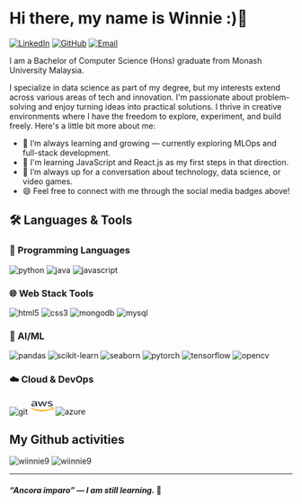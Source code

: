<!-- welcome message -->

# Hi there, my name is Winnie :)👋
[![LinkedIn](https://img.shields.io/badge/LinkedIn-blue?logo=linkedin&logoColor=white)](https://www.linkedin.com/in/winnie-ooi/) [![GitHub](https://img.shields.io/badge/GitHub-121011?logo=github&logoColor=white)](https://github.com/wiinnie9) [![Email](https://img.shields.io/badge/Email-D14836?logo=gmail&logoColor=white)](mailto:wiinnie.ooi9@gmail.com)

I am a Bachelor of Computer Science (Hons) graduate from Monash University Malaysia.

I specialize in data science as part of my degree, but my interests extend across various areas of tech and innovation. I'm passionate about problem-solving and enjoy turning ideas into practical solutions. I thrive in creative environments where I have the freedom to explore, experiment, and build freely. Here's a little bit more about me:

- 🔭 I’m always learning and growing — currently exploring MLOps and full-stack development.
- 🌱 I'm learning JavaScript and React.js as my first steps in that direction.
- 👋 I’m always up for a conversation about technology, data science, or video games.
- 😄 Feel free to connect with me through the social media badges above!

## 🛠️ Languages & Tools
### 🔧 Programming Languages 
<div>
  <img height="30" width="42" alt="python" src="https://cdn.jsdelivr.net/gh/devicons/devicon/icons/python/python-original.svg" />
  <img height="30" width="42" alt="java" src="https://cdn.jsdelivr.net/gh/devicons/devicon/icons/java/java-original.svg" />
  <img height="30" width="42" alt="javascript" src="https://cdn.jsdelivr.net/gh/devicons/devicon/icons/javascript/javascript-original.svg" />
</div>

### 🌐 Web Stack Tools
<div>
  <img height="30" width="42" alt="html5" src="https://cdn.jsdelivr.net/gh/devicons/devicon/icons/html5/html5-original.svg" />
  <img height="30" width="42" alt="css3" src="https://cdn.jsdelivr.net/gh/devicons/devicon/icons/css3/css3-original.svg" />
  <img height="30" width="42" alt="mongodb" src="https://cdn.jsdelivr.net/gh/devicons/devicon/icons/mongodb/mongodb-original.svg" />
  <img height="30" width="42" alt="mysql" src="https://cdn.jsdelivr.net/gh/devicons/devicon/icons/mysql/mysql-original.svg" />
</div>

### 🤖 AI/ML
<div>
  <img height="30" width="42" alt="pandas" src="https://cdn.jsdelivr.net/gh/devicons/devicon/icons/pandas/pandas-original.svg" />
  <img height="30" width="42" alt="scikit-learn" src="https://upload.wikimedia.org/wikipedia/commons/0/05/Scikit_learn_logo_small.svg" />
  <img height="30" width="42" alt="seaborn" src="https://seaborn.pydata.org/_images/logo-mark-lightbg.svg" />
  <img height="30" width="42" alt="pytorch" src="https://cdn.jsdelivr.net/gh/devicons/devicon/icons/pytorch/pytorch-original.svg" />
  <img height="30" width="42" alt="tensorflow" src="https://cdn.jsdelivr.net/gh/devicons/devicon/icons/tensorflow/tensorflow-original.svg" />
  <img height="30" width="42" alt="opencv" src="https://cdn.jsdelivr.net/gh/devicons/devicon/icons/opencv/opencv-original.svg" />
</div>

### ☁️ Cloud & DevOps
<div>
  <img height="30" width="42" alt="git" src="https://cdn.jsdelivr.net/gh/devicons/devicon/icons/git/git-original.svg" />
  <img height="30" width="42" alt="aws" src="https://raw.githubusercontent.com/devicons/devicon/master/icons/amazonwebservices/amazonwebservices-original-wordmark.svg" />
  <img height="30" width="42" alt="azure" src="https://cdn.jsdelivr.net/gh/devicons/devicon/icons/azure/azure-original.svg" />
</div>

## My Github activities
<!-- grph -->
<div>
    <img height="150" src="https://github-readme-stats.vercel.app/api/top-langs?username=wiinnie9&show_icons=true&locale=en&layout=compact&theme=tokyonight" alt="wiinnie9"/>
    <img height="150" src="https://github-readme-stats.vercel.app/api?username=wiinnie9&show_icons=true&locale=en&theme=tokyonight" alt="wiinnie9" />
</div>

---

#### *“Ancora imparo” — I am still learning.* 🌱 ####
